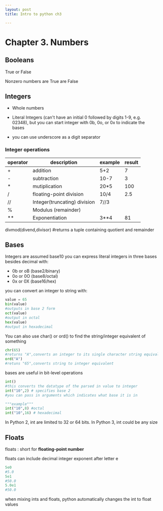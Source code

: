 ```yaml
---
layout: post
title: Intro to python ch3

---
```


# Chapter 3. Numbers

## Booleans

True or False

Nonzero numbers are True
are False

## Integers

- Whole numbers

- Literal Integers (can't have an initial 0 followed by digits 1-9, e.g. 02348), but you can start integer with 0b, 0o, or 0x to indicate the bases

- you can use underscore as a digit separator

### Integer operations
operator|description|example|result
----|----|-----|----|
+|addition| 5+2 |7
-|subtraction|10-7|3
*|mutiplication|20*5|100
/|floating-point division|10/4|2.5
//|Integer(truncating) division|7//3|
%|Modulus (remainder)|
\**|Exponentiation|3**4|81

divmod(divend,divisor) #returns a tuple containing quotient and remainder

## Bases
Integers are assumed base10
you can express literal integers in three bases besides decimal with:
- 0b or oB (base2/binary)
- 0o or 0O (base8/octal)
- 0x or 0X (base16/hex)

you can convert an integer to string with:

```python
value = 65
bin(value)
#outputs in base 2 form
oct(value)
#output in octal
hex(value)
#output in hexadecimal
```

You can also use char() or ord() to find the string/integer equivalent of something
```python
chr(65)
#returns "A",converts an integer to its single character string equivalent
ord("A")
#retuns "65",converts string to integer equivalent
```

bases are useful in bit-level operations
```python
int()
#this converts the datatype of the parsed in value to integer
int("10",2) # specifies base 2 
#you can pass in arguments which indicates what base it is in

"""example"""
int("10",8) #octal
int("10",16) # hexadecimal
```


In Python 2, int are limited to 32 or 64 bits.
In Python 3, int could be any size

## Floats

floats : short for **floating-point number**

floats can include decimal integer exponent after letter e
```python
5e0
#5.0
5e1
#50.0
5.0e1
#50.0

```

when mixing ints and floats, python automatically changes the int to float values